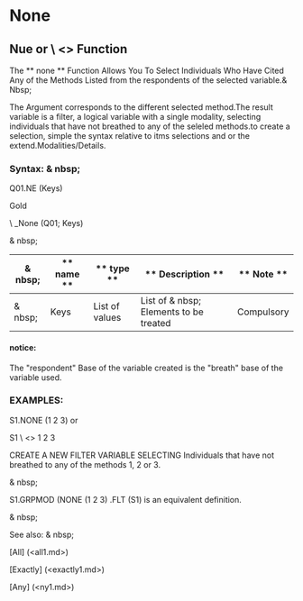 # None

## Nue or \ <\> Function

The ** none ** Function Allows You To Select Individuals Who Have Cited Any of the Methods Listed from the respondents of the selected variable.& Nbsp;

The Argument corresponds to the different selected method.The result variable is a filter, a logical variable with a single modality, selecting individuals that have not breathed to any of the seleled methods.to create a selection, simple the syntax relative to itms selections and or the extend.Modalities/Details.

### Syntax: & nbsp;

Q01.NE (Keys)

Gold

\ _None (Q01; Keys)

& nbsp;

| & nbsp; | ** name ** | ** type ** | ** Description ** | ** Note ** |
| --- | --- | --- | --- | --- |
| & nbsp; | Keys | List of values ​​| List of & nbsp; Elements to be treated | Compulsory |

#### notice:

The "respondent" Base of the variable created is the "breath" base of the variable used.

### EXAMPLES:

S1.NONE (1 2 3) or

S1 \ <\> 1 2 3

CREATE A NEW FILTER VARIABLE SELECTING Individuals that have not breathed to any of the methods 1, 2 or 3.

& nbsp;

S1.GRPMOD (NONE (1 2 3) .FLT (S1) is an equivalent definition.

& nbsp;

See also: & nbsp;

[All] (<all1.md>)

[Exactly] (<exactly1.md>)

[Any] (<ny1.md>)